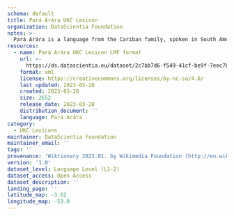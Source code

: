 ```yaml
---
schema: default
title: Pará Arára UKC Lexicon
organization: DataScientia Foundation
notes: >-
  Pará Arára is a language from the Cariban family, spoken in South America. The UKC Lexicon of Pará Arára is represented as a lexico-semantic network. It consists of words, word senses, synsets, as well as sense-level and synset-level relationships.
resources:
  - name: Pará Arára UKC Lexicon LMF format
    url: >-
      https://ds.datascientia.eu/dataset/2c7bb7d6-f549-41cf-be9f-7eec7bae33eb/resource/969144d3-16eb-49d9-90be-3a59ea453c42/download/output-aap.zip
    format: xml
    license: https://creativecommons.org/licenses/by-nc-sa/4.0/
    last_updated: 2023-03-28
    created: 2023-03-28
    size: 2652
    release_date: 2023-03-28
    distribution_document: ''
    language: Pará Arára
category:
  - UKC Lexicons
maintainer: DataScientia Foundation
maintainer_email: ''
tags: ''
provenance: 'Wiktionary 2022.01. by Wikimedia Foundation (http://en.wiktionary.org); CogNet 2.1 by Khuyagbaatar Batsuren, National University of Mongolia (http://cognet.ukc.disi.unitn.it); Native Languages of the Americas 2021.11. by Laura Redish and Orrin Lewis (http://www.native-languages.org); Princeton WordNet 2.1 by Princeton University (https://wordnet.princeton.edu)'
version: '1.0'
dataset_level: Language Level (L1-2)
dataset_access: Open Access
dataset_description: ''
landing_page: ''
latitude_map: -3.62
longitude_map: -53.0
---
```

